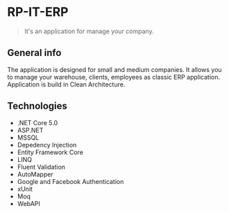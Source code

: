 # RP-IT-ERP

> It's an application for manage your company.

## General info

The application is designed for small and medium companies. It allows you to manage your warehouse, clients, employees as classic ERP application. Application is build in Clean Architecture.

## Technologies
- .NET Core 5.0
- ASP.NET
- MSSQL
- Depedency Injection
- Entity Framework Core
- LINQ
- Fluent Validation
- AutoMapper
- Google and Facebook Authentication
- xUnit
- Moq
- WebAPI


